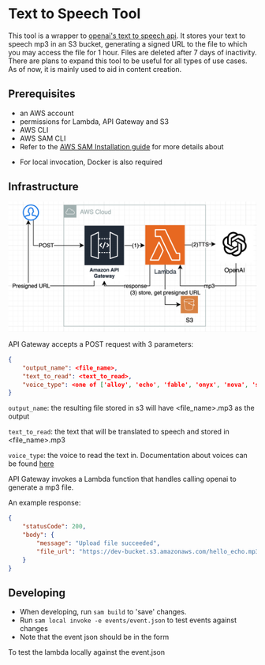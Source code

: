 # Text to Speech Tool

This tool is a wrapper to [openai's text to speech api](https://api.openai.com/v1/audio/speech). It stores your text to speech mp3 in an S3 bucket, generating a signed URL to the file to which you may access the file for 1 hour. Files are deleted after 7 days of inactivity. There are plans to expand this tool to be useful for all types of use cases. As of now, it is mainly used to aid in content creation.

## Prerequisites

-   an AWS account
-   permissions for Lambda, API Gateway and S3
-   AWS CLI
-   AWS SAM CLI
-   Refer to the [AWS SAM Installation guide](https://docs.aws.amazon.com/serverless-application-model/latest/developerguide/prerequisites.html) for more details about

*   For local invocation, Docker is also required

## Infrastructure

![infrastructure](/assets/infra.png)

API Gateway accepts a POST request with 3 parameters:

```json
{
    "output_name": <file_name>,
    "text_to_read": <text_to_read>,
    "voice_type": <one of ['alloy', 'echo', 'fable', 'onyx', 'nova', 'shimmer']>
}
```

`output_name`: the resulting file stored in s3 will have <file_name>.mp3 as the output

`text_to_read`: the text that will be translated to speech and stored in <file_name>.mp3

`voice_type`: the voice to read the text in. Documentation about voices can be found [here](https://platform.openai.com/docs/guides/speech-to-text)

API Gateway invokes a Lambda function that handles calling openai to generate a mp3 file.

An example response:

```json
{
    "statusCode": 200,
    "body": {
        "message": "Upload file succeeded",
        "file_url": "https://dev-bucket.s3.amazonaws.com/hello_echo.mp3?AWSAccessKeyId=AKIATVKDXKJZ6&Signature=bazFe6RVL4VcWBASzREzrUBZovk%3D&Expires=1701593603"
    }
}
```

## Developing

-   When developing, run `sam build` to 'save' changes.
-   Run `sam local invoke -e events/event.json` to test events against changes
-   Note that the event json should be in the form

To test the lambda locally against the event.json
